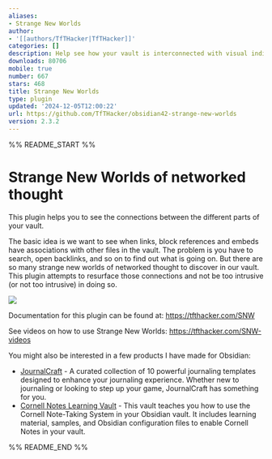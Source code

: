 ```yaml
---
aliases:
- Strange New Worlds
author:
- '[[authors/TfTHacker|TfTHacker]]'
categories: []
description: Help see how your vault is interconnected with visual indicators.
downloads: 80706
mobile: true
number: 667
stars: 468
title: Strange New Worlds
type: plugin
updated: '2024-12-05T12:00:22'
url: https://github.com/TfTHacker/obsidian42-strange-new-worlds
version: 2.3.2
---
```


%% README_START %%

# Strange New Worlds of networked thought

This plugin helps you to see the connections between the different parts of your vault.

The basic idea is we want to see when links, block references and embeds have associations with other files in the vault. The problem is you have to search, open backlinks, and so on to find out what is going on. But there are so many strange new worlds of networked thought to discover in our vault. This plugin attempts to resurface those connections and not be too intrusive (or not too intrusive) in doing so.

![](https://raw.githubusercontent.com/TfTHacker/obsidian42-strange-new-worlds/HEAD/media/SNW.gif)

Documentation for this plugin can be found at: https://tfthacker.com/SNW

See videos on how to use Strange New Worlds: https://tfthacker.com/SNW-videos

You might also be interested in a few products I have made for Obsidian:


- [JournalCraft](https://tfthacker.com/jco) - A curated collection of 10 powerful journaling templates designed to enhance your journaling experience. Whether new to journaling or looking to step up your game, JournalCraft has something for you.
- [Cornell Notes Learning Vault](https://tfthacker.com/cornell-notes) - This vault teaches you how to use the Cornell Note-Taking System in your Obsidian vault. It includes learning material, samples, and Obsidian configuration files to enable Cornell Notes in your vault.


%% README_END %%